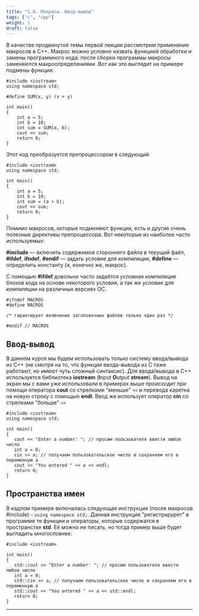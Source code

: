 ```yaml
---
title: "1.8. Макросы. Ввод-вывод"
tags: ["с", "cpp"]
weight: 1
draft: false
---
```


В качестве продвинутой темы первой лекции рассмотрим применение макросов в C++. Макрос можно условно назвать функцией обработки и замены программного кода: после сборки программы макросы заменяются макроопределениями. Вот как это выглядит на примере подмены функции:

```
#include <iostream>
using namespace std;

#define SUM(x, y) (x + y)

int main()
{
	int a = 5;
	int b = 10;
	int sum = SUM(a, b);
	cout << sum;
    return 0;
}
```

Этот код преобразуется препроцессором в следующий:

```
#include <iostream>
using namespace std;

int main()
{
	int a = 5;
	int b = 10;
	int sum = (a + b);
	cout << sum;
    return 0;
}
```

Помимо макросов, которые подменяют функции, есть и другие очень полезные директивы препроцессора. Вот некоторые из наиболее часто используемых:

**#include** — включить содержимое стороннего файла в текущий файл,
**#ifdef**, **ifndef**, **#endif** — задать условие для компиляции,
**#define** — определить константу (и, конечно же, макрос).

С помощью **#ifdef** довольно часто задаётся условная компиляция блоков кода на основе некоторого условия, а так же условие для компиляции на различных версиях ОС.

```
#ifndef MACROS
#define MACROS

/* гарантирует включение заголовочных файлов только один раз */

#endif // MACROS
```

## Ввод-вывод
В данном курсе мы будем использовать только систему ввода/вывода из С++ (не смотря на то, что функции ввода-вывода из C таже работают, но имеют чуть сложный синтаксис).
Для ввода/вывода в C++ используется библиотека **iostream** (**I**nput **O**utput **stream**). Вывод на экран мы с вами уже использовали в примерах выше происходит при помощи оператора **cout** со стрелками "меньше" ```<<``` и перевода каретка на новую строку с помощью **endl**. Ввод же использует оператор **cin** со стрелками "больше" ```>>```

```
#include <iostream>
using namespace std;
 
int main()
{
   cout << "Enter a number: "; // просим пользователя ввести любое число
   int a = 0;
   cin >> a; // получаем пользовательское число и сохраняем его в переменную a
   cout << "You entered " << a << endl;
   return 0;
}
```

## Пространства имен
В кадлом примере включалась следующая инструкция (после макросов #include) - ```using namespace std;```. Данная инструкция "регистрирурет" в программе те функции и операторы, которые содержатся в пространстке **std**. Её можно не писать, но тогда пример выше будет выгладить многословнее:

```
#include <iostream>
 
int main()
{
   std::cout << "Enter a number: "; // просим пользователя ввести любое число
   int a = 0;
   std::cin >> a; // получаем пользовательское число и сохраняем его в переменную a
   std::cout << "You entered " << a << std::endl;
   return 0;
}
```

---